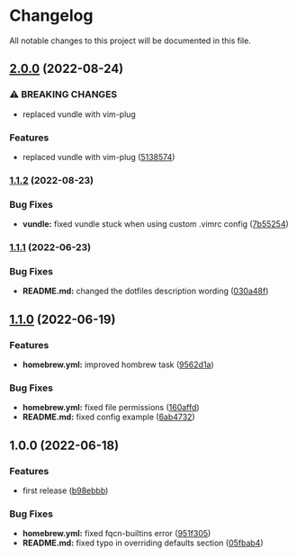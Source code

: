 # Changelog

All notable changes to this project will be documented in this file.

## [2.0.0](https://github.com/AlexNabokikh/wsl-playbook/compare/v1.1.2...v2.0.0) (2022-08-24)


### ⚠ BREAKING CHANGES

* replaced vundle with vim-plug

### Features

* replaced vundle with vim-plug ([5138574](https://github.com/AlexNabokikh/wsl-playbook/commit/5138574d9df10bca9ac974c11ad8943efccb787a))

### [1.1.2](https://github.com/AlexNabokikh/wsl-playbook/compare/v1.1.1...v1.1.2) (2022-08-23)


### Bug Fixes

* **vundle:** fixed vundle stuck when using custom .vimrc config ([7b55254](https://github.com/AlexNabokikh/wsl-playbook/commit/7b55254723b139df148e84f50627f7a314133afa))

### [1.1.1](https://github.com/AlexNabokikh/wsl-playbook/compare/v1.1.0...v1.1.1) (2022-06-23)


### Bug Fixes

* **README.md:** changed the dotfiles description wording ([030a48f](https://github.com/AlexNabokikh/wsl-playbook/commit/030a48ffed99a8590653750ce2c76b241bc49271))

## [1.1.0](https://github.com/AlexNabokikh/wsl-playbook/compare/v1.0.0...v1.1.0) (2022-06-19)


### Features

* **homebrew.yml:** improved hombrew task ([9562d1a](https://github.com/AlexNabokikh/wsl-playbook/commit/9562d1a19237ab3173e0dfbe75a2b18ad9cf3b0c))


### Bug Fixes

* **homebrew.yml:** fixed file permissions ([160affd](https://github.com/AlexNabokikh/wsl-playbook/commit/160affd2f93c05adbf2d191f3eb5eec023f39de9))
* **README.md:** fixed config example ([6ab4732](https://github.com/AlexNabokikh/wsl-playbook/commit/6ab47323d8b2d805c42df966d222b1d288cea5a4))

## 1.0.0 (2022-06-18)


### Features

* first release ([b98ebbb](https://github.com/AlexNabokikh/wsl-playbook/commit/b98ebbb36dec524a67d6ad62adbb31c343ad7785))


### Bug Fixes

* **homebrew.yml:** fixed fqcn-builtins error ([951f305](https://github.com/AlexNabokikh/wsl-playbook/commit/951f3053bca870b88359f1ea41ac4d95b46ac94c))
* **README.md:** fixed typo in overriding defaults section ([05fbab4](https://github.com/AlexNabokikh/wsl-playbook/commit/05fbab4f79b7b299c1c98a273441e950225b2248))
